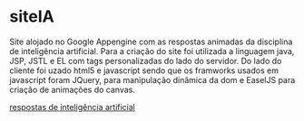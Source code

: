 siteIA
======

Site alojado no Google Appengine com as respostas animadas da disciplina de inteligência artificial.
Para a criação do site foi utilizada a linguagem java, JSP, JSTL e EL com tags personalizadas do lado do servidor.
Do lado do cliente foi uzado html5 e javascript sendo que os framworks usados em javascript foram JQuery, para manipulação
dinâmica da dom e EaselJS para criação de animações do canvas.

[respostas de inteligência artificial](http://ia1010238.appspot.com/)
